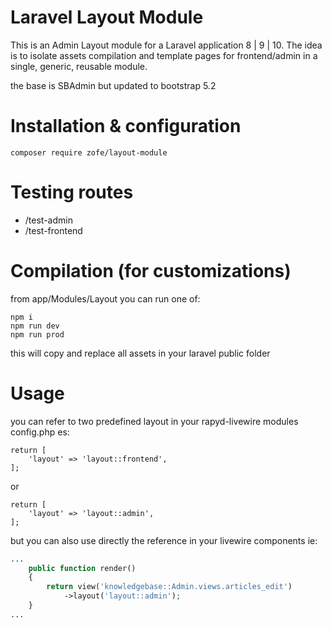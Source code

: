 # Laravel Layout Module

This is an Admin Layout module for a Laravel application 8 | 9 | 10.
The idea is to isolate assets compilation and template pages for frontend/admin in a single, generic, reusable module.

the base is SBAdmin but updated to bootstrap 5.2


# Installation & configuration

```
composer require zofe/layout-module
```


# Testing routes

- /test-admin
- /test-frontend



# Compilation (for customizations)

from app/Modules/Layout you can run one of: 
```
npm i
npm run dev 
npm run prod 
```

this will copy and replace all assets in your laravel public folder


# Usage
you can refer to two predefined layout in your rapyd-livewire modules config.php es:
```
return [
    'layout' => 'layout::frontend',
];
```
or
```
return [
    'layout' => 'layout::admin',
];
```

but you can also use directly the reference in your livewire components ie:

```php
...
    public function render()
    {
        return view('knowledgebase::Admin.views.articles_edit')
            ->layout('layout::admin');
    }
...
```
